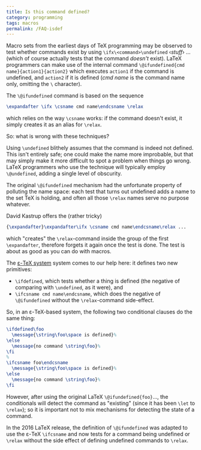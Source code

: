 ```yaml
---
title: Is this command defined?
category: programming
tags: macros
permalink: /FAQ-isdef
---
```


Macro sets from the earliest days of TeX programming may be
observed to test whether commands exist by using
`\ifx\<command>\undefined` &lsaquo;_stuff_&rsaquo; &hellip;
(which of course actually tests that the command _doesn't_
exist).  LaTeX programmers can make use of the internal command
  `\@ifundefined{cmd name}{action1}{action2}`
which executes `action1` if the command is undefined, and
`action2` if it is defined
(_cmd name_ is the command name only, omitting the `\` character).

The `\@ifundefined` command is based on the sequence
```latex
\expandafter \ifx \csname cmd name\endcsname \relax
```
which relies on the way `\csname` works: if the command doesn't
exist, it simply creates it as an alias for `\relax`.

So: what is wrong with these techniques?

Using `\undefined` blithely assumes that the command is indeed not
defined.  This isn't entirely safe; one could make the name more
improbable, but that may simply make it more difficult to spot a
problem when things go wrong.  LaTeX programmers who use the
technique will typically employ `\@undefined`, adding a single
level of obscurity.

The original `\@ifundefined` mechanism had the unfortunate property of
polluting the name space: each test that turns out undefined adds a
name to the set TeX is holding, and often all those `\relax`
names serve no purpose whatever. 

David Kastrup offers the (rather tricky)
```latex
{\expandafter}\expandafter\ifx \csname cmd name\endcsname\relax ...
```
which "creates" the `\relax`-command inside the group of the first
`\expandafter`, therefore forgets it again once the test is done.
The test is about as good as you can do with macros.

The [&epsilon;-TeX system](FAQ-etex) system comes to our help here: it
defines two new primitives:
  

-  `\ifdefined`, which tests whether a thing is defined (the
    negative of comparing with `\undefined`, as it were), and
-  `\ifcsname cmd name\endcsname`, which does the
    negative of `\@ifundefined` without the `\relax`-command
    side-effect.

So, in an &epsilon;-TeX-based system, the following two conditional clauses do
the same thing:
```latex
\ifdefined\foo
  \message{\string\foo\space is defined}%
\else
  \message{no command \string\foo}%
\fi
%
\ifcsname foo\endcsname
  \message{\string\foo\space is defined}%
\else
  \message{no command \string\foo}%
\fi
```
However, after using the original LaTeX
`\@ifundefined{foo}`&hellip;, the conditionals will detect the
command as "existing" (since it has been `\let` to `\relax`);
so it is important not to mix mechanisms for detecting the state of a
command.

In the 2016 LaTeX release, the definition of `\@ifundefined` was adapted
to use the &epsilon;-TeX `\ifcsname` and now tests for a command being undefined or `\relax`
without the side effect of defining undefined commands to `\relax`.

